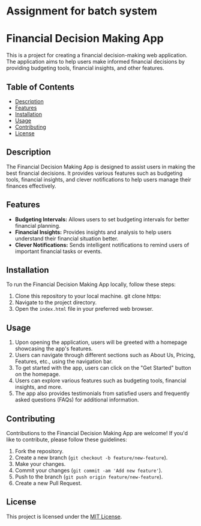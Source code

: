 # Assignment for batch system
# Financial Decision Making App

This is a project for creating a financial decision-making web application. The application aims to help users make informed financial decisions by providing budgeting tools, financial insights, and other features.

## Table of Contents

- [Description](#description)
- [Features](#features)
- [Installation](#installation)
- [Usage](#usage)
- [Contributing](#contributing)
- [License](#license)

## Description

The Financial Decision Making App is designed to assist users in making the best financial decisions. It provides various features such as budgeting tools, financial insights, and clever notifications to help users manage their finances effectively.

## Features

- **Budgeting Intervals:** Allows users to set budgeting intervals for better financial planning.
- **Financial Insights:** Provides insights and analysis to help users understand their financial situation better.
- **Clever Notifications:** Sends intelligent notifications to remind users of important financial tasks or events.

## Installation

To run the Financial Decision Making App locally, follow these steps:

1. Clone this repository to your local machine.
git clone https:
2. Navigate to the project directory.
3. Open the `index.html` file in your preferred web browser.

## Usage

1. Upon opening the application, users will be greeted with a homepage showcasing the app's features.
2. Users can navigate through different sections such as About Us, Pricing, Features, etc., using the navigation bar.
3. To get started with the app, users can click on the "Get Started" button on the homepage.
4. Users can explore various features such as budgeting tools, financial insights, and more.
5. The app also provides testimonials from satisfied users and frequently asked questions (FAQs) for additional information.

## Contributing

Contributions to the Financial Decision Making App are welcome! If you'd like to contribute, please follow these guidelines:

1. Fork the repository.
2. Create a new branch (`git checkout -b feature/new-feature`).
3. Make your changes.
4. Commit your changes (`git commit -am 'Add new feature'`).
5. Push to the branch (`git push origin feature/new-feature`).
6. Create a new Pull Request.

## License

This project is licensed under the [MIT License](LICENSE).
